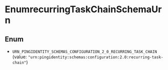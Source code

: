 

# EnumrecurringTaskChainSchemaUrn

## Enum


* `URN_PINGIDENTITY_SCHEMAS_CONFIGURATION_2_0_RECURRING_TASK_CHAIN` (value: `"urn:pingidentity:schemas:configuration:2.0:recurring-task-chain"`)




